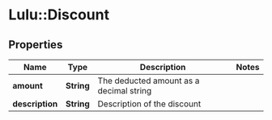 # Lulu::Discount

## Properties
Name | Type | Description | Notes
------------ | ------------- | ------------- | -------------
**amount** | **String** | The deducted amount as a decimal string | 
**description** | **String** | Description of the discount | 


